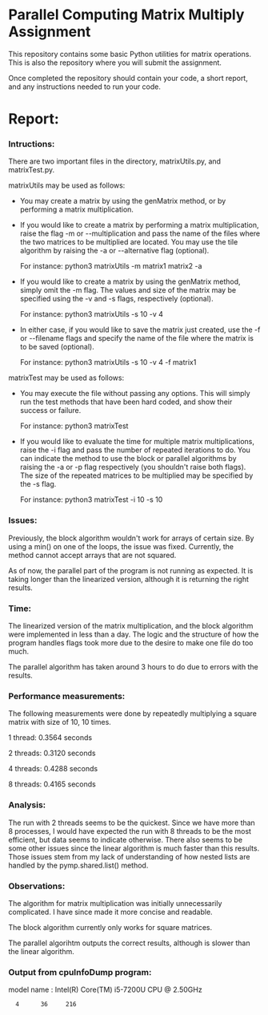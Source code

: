 # Parallel Computing Matrix Multiply Assignment

This repository contains some basic Python utilities for
matrix operations. This is also the repository where
you will submit the assignment.

Once completed the repository should contain your code,
a short report, and any instructions needed to run your
code.

# Report:

### Intructions:
There are two important files in the directory,
matrixUtils.py, and matrixTest.py.

matrixUtils may be used as follows:
- You may create a matrix by using the genMatrix method, or
by performing a matrix multiplication.
- If you would like to create a matrix by performing a
matrix multiplication, raise the flag -m or
--multiplication and pass the name of the files where the
two matrices to be multiplied are located. You may use
the tile algorithm by raising the -a or --alternative
flag (optional).

  For instance: python3 matrixUtils -m matrix1 matrix2 -a

- If you would like to create a matrix by using the
genMatrix method, simply omit the -m flag. The values and
size of the matrix may be specified using the -v and -s
flags, respectively (optional).

  For instance: python3 matrixUtils -s 10 -v 4

- In either case, if you would like to save the matrix just
created, use the -f or --filename flags and specify the
name of the file where the matrix is to be saved
(optional).

  For instance: python3 matrixUtils -s 10 -v 4 -f matrix1

matrixTest may be used as follows:
- You may execute the file without passing any options. This
will simply run the test methods that have been hard coded,
and show their success or failure.

  For instance: python3 matrixTest

- If you would like to evaluate the time for multiple matrix
multiplications, raise the -i flag and pass the number of
repeated iterations to do. You can indicate the method to use
the block or parallel algorithms by raising the -a or -p flag
respectively (you shouldn't raise both flags). The size of
the repeated matrices to be multiplied may be specified by
the -s flag.

  For instance: python3 matrixTest -i 10 -s 10

### Issues:
Previously, the block algorithm wouldn't work for arrays of certain size. By using a min() on one of the loops, the issue was fixed. Currently, the method cannot accept arrays that are not squared.

As of now, the parallel part of the program is not running as expected. It is taking longer than the linearized version, although it is returning the right results.

### Time:
The linearized version of the matrix multiplication, and the block algorithm were implemented in less than a day. The logic and the structure of how the program handles flags took more due to the desire to make one file do too much.

The parallel algorithm has taken around 3 hours to do due to errors with the results.

### Performance measurements:
The following measurements were done by repeatedly multiplying a square matrix with size of 10, 10 times.

1 thread:   0.3564 seconds

2 threads:  0.3120 seconds

4 threads:  0.4288 seconds

8 threads:  0.4165 seconds

### Analysis:
The run with 2 threads seems to be the quickest. Since we have more than 8 processes, I would have expected
the run with 8 threads to be the most efficient, but data seems to indicate otherwise. There also seems to
be some other issues since the linear algorithm is much faster than this results. Those issues stem from
my lack of understanding of how nested lists are handled by the pymp.shared.list() method.

### Observations:
The algorithm for matrix multiplication was initially unnecessarily complicated. I have since made it more concise and readable.

The block algorithm currently only works for square matrices.

The parallel algorihtm outputs the correct results, although is slower than the linear algorithm.

### Output from cpuInfoDump program:
model name      : Intel(R) Core(TM) i5-7200U CPU @ 2.50GHz

      4      36     216
